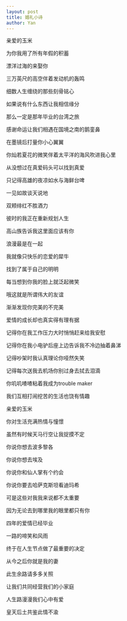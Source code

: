 ```yaml
---
layout: post
title: 婚礼小诗 
author: Yan
---
```


亲爱的玉米

为你我用了所有年假的积蓄

漂洋过海的来娶你

三万英尺的高空伴着发动机的轰鸣

细数人生缠绕的那些刻骨铭心

如果说有什么东西让我相信缘分

那么一定是那年毕业的台湾之旅

感谢命运让我们相遇在国境之南的鹅銮鼻

在墨镜后打量你小心翼翼

你灿若夏花的微笑伴着太平洋的海风吹进我心里

从没想过在真爱码头可以找到真爱

只记得高雄的夜凉如水与海鲜台啤

一见如故谈天说地

双颊绯红不胜酒力

彼时的我正在重新规划人生

高山族告诉我这里面应该有你

浪漫最是在一起

我就像只快乐的恋爱的犀牛

找到了属于自己的明明

每当想到你我的脸上就泛起微笑

哦这就是所谓伟大的友谊

渐渐发现你完美的不完美

爱情的成长却也真实得有理有据

记得你在我工作压力大时悄悄赶来给我安慰

记得你在我小电驴后座上边告诉我不冷边抽着鼻涕

记得吵架时我认真理论你哑然失笑

记得每次送我去机场你别过身去拭去泪滴

你叽叽喳喳粘着我成为trouble maker

我们互相打闹挖苦的生活也饶有情趣

亲爱的玉米

你对生活充满热情与憧憬

虽然有时候天马行空让我捉摸不定

你说你想去波多黎各

你说你想去埃及

你说你和仙人掌有个约会

你说你要去哈萨克斯坦看迪玛希

可是这些对我我来说都不太重要

因为无论去到哪里我的眼里都只有你

四年的爱情已经毕业

一路的啼笑和风雨

终于在人生节点做了最重要的决定

从今之后你就是我的妻

此生余路请多多关照

让我们共同经营我们的小家庭

人生路漫漫我们心中有爱

皇天后土共鉴此情不渝